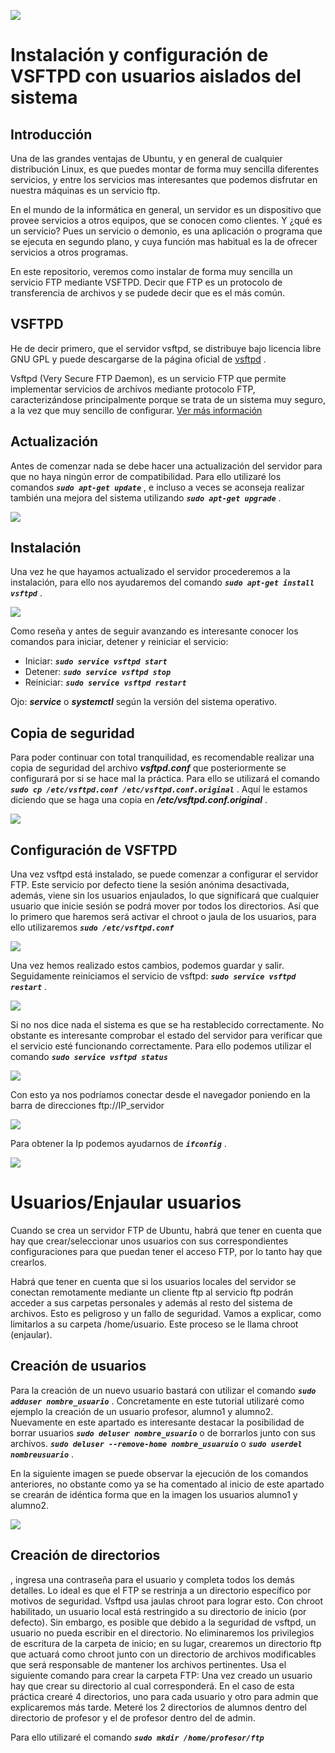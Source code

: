 ![](Imagenes/vsftpd.PNG)

# Instalación y configuración de VSFTPD con usuarios aislados del sistema

## Introducción
Una de las grandes ventajas de Ubuntu, y en general de cualquier distribución Linux, es que puedes montar de forma muy 
sencilla diferentes servicios, y entre los servicios mas interesantes que podemos disfrutar en nuestra máquinas es un 
servicio ftp.

En el mundo de la informática en general, un servidor es un dispositivo que provee servicios a otros equipos, que se 
conocen como clientes. Y ¿qué es un servicio? Pues un servicio o demonio, es una aplicación o programa que se ejecuta 
en segundo plano, y cuya función mas habitual es la de ofrecer servicios a otros programas.

En este repositorio, veremos como instalar de forma muy sencilla un servicio FTP mediante VSFTPD. Decir que FTP es un protocolo
de transferencia de archivos y se pudede decir que es el más común.

## VSFTPD
He de decir primero, que el servidor vsftpd, se distribuye bajo licencia libre GNU GPL y puede descargarse de la 
página oficial de [vsftpd](https://security.appspot.com/vsftpd.html) .

Vsftpd (Very Secure FTP Daemon), es un servicio FTP que permite implementar servicios de archivos mediante protocolo FTP,
caracterizándose principalmente porque se trata de un sistema muy seguro, a la vez que muy sencillo de configurar. 
[Ver más información](https://en.wikipedia.org/wiki/Vsftpd)

## Actualización
Antes de comenzar nada se debe hacer una actualización del servidor para que no haya ningún error de 
compatibilidad. Para ello utilizaré los comandos ***`sudo apt-get update`*** , e incluso a veces se aconseja realizar 
también una mejora del sistema utilizando ***`sudo apt-get upgrade`*** .

![](Imagenes/update.PNG)

## Instalación
Una vez he que hayamos actualizado el servidor procederemos a la instalación, para ello nos ayudaremos del comando 
***`sudo apt-get install vsftpd`*** .

![](Imagenes/install.PNG)

Como reseña y antes de seguir avanzando es interesante conocer los comandos para iniciar, detener y reiniciar el 
servicio:
* Iniciar: ***`sudo service vsftpd start`***
* Detener: ***`sudo service vsftpd stop`***
* Reiniciar: ***`sudo service vsftpd restart`***

Ojo: ***service*** o ***systemctl*** según la versión del sistema operativo.

## Copia de seguridad
Para poder continuar con total tranquilidad, es recomendable realizar una copia de seguridad del archivo ***vsftpd.conf*** 
que posteriormente se configurará por si se hace mal la práctica. Para ello se utilizará el comando ***`sudo cp /etc/vsftpd.conf /etc/vsftpd.conf.original`*** .
Aquí le estamos diciendo que se haga una copia en ***/etc/vsftpd.conf.original*** .

![](Imagenes/copia.PNG)

## Configuración de VSFTPD
Una vez vsftpd está instalado, se puede comenzar a configurar el servidor FTP. Este servicio por defecto tiene la sesión
anónima desactivada, además, viene sin los usuarios enjaulados, lo que significará que cualquier usuario que
inicie sesión se podrá mover por todos los directorios. Así que lo primero que haremos será activar el chroot o jaula 
de los usuarios, para ello utilizaremos ***`sudo /etc/vsftpd.conf`***

![](Imagenes/configuracion.PNG)

Una vez hemos realizado estos cambios, podemos guardar y salir. Seguidamente reiniciamos el servicio de vsftpd: 
***`sudo service vsftpd restart`*** . 

![](Imagenes/restart.PNG)

Si no nos dice nada el sistema es que se ha restablecido correctamente. No obstante
es interesante comprobar el estado del servidor para verificar que el servicio esté funcionando correctamente. Para ello
podemos utilizar el comando ***`sudo service vsftpd status`***

![](Imagenes/status.PNG)

Con esto ya nos podríamos conectar desde el navegador poniendo en la barra de direcciones ftp://IP_servidor 

![](Imagenes/comprobacionUrl.PNG)

Para obtener la Ip podemos ayudarnos de ***`ifconfig`*** .

![](Imagenes/ifconfig.PNG)

# Usuarios/Enjaular usuarios
Cuando se crea un servidor FTP de Ubuntu, habrá que tener en cuenta que hay que crear/seleccionar unos usuarios con sus 
correspondientes configuraciones para que puedan tener el acceso FTP, por lo tanto hay que crearlos. 

Habrá que tener en cuenta que si los usuarios locales del servidor se conectan remotamente mediante un cliente ftp al 
servicio ftp podrán acceder a sus carpetas personales y además al resto del sistema de archivos. Esto es peligroso y 
un fallo de seguridad.
Vamos a explicar, como limitarlos a su carpeta /home/usuario. Este proceso se le llama chroot (enjaular).

## Creación de usuarios
Para la creación de un nuevo usuario bastará con utilizar el comando ***`sudo adduser nombre_usuario`*** . Concretamente
en este tutorial utilizaré como ejemplo la creación de un usuario profesor, alumno1 y alumno2. Nuevamente en este apartado
es interesante destacar la posibilidad de borrar usuarios ***`sudo deluser nombre_usuario`*** o de borrarlos junto con sus archivos.
***`sudo deluser --remove-home nombre_usuaruio`*** o ***`sudo userdel nombreusuario`*** .

En la siguiente imagen se puede observar la ejecución de los comandos anteriores, no obstante como ya se ha comentado al inicio
de este apartado se crearán de idéntica forma que en la imagen los usuarios alumno1 y alumno2.

![](Imagenes/crearUsuario.PNG)

## Creación de directorios
, ingresa una contraseña para el usuario y completa todos los demás detalles. Lo ideal es 
que el FTP se restrinja a un directorio específico por motivos de seguridad. Vsftpd usa jaulas chroot para lograr esto. 
Con chroot habilitado, un usuario local está restringido a su directorio de inicio (por defecto). Sin embargo, es posible
que debido a la seguridad de vsftpd, un usuario no pueda escribir en el directorio. No eliminaremos los privilegios de 
escritura de la carpeta de inicio; en su lugar, crearemos un directorio ftp que actuará como chroot junto con un 
directorio de archivos modificables que será responsable de mantener los archivos pertinentes. Usa el siguiente comando 
para crear la carpeta FTP:
Una vez creado un usuario hay que crear su directorio al cual corresponderá. En el caso de esta práctica crearé 4 directorios,
uno para cada usuario y otro para admin que explicaremos más tarde. Meteré los 2 directorios de alumnos dentro del directorio
de profesor y el de profesor dentro del de admin. 

Para ello utilizaré el comando ***`sudo mkdir /home/profesor/ftp`***













 